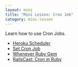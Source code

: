 ```yaml
---
layout: mini
title: "Mini Lesson: Cron Job"
category: mini-lesson
---
```


Learn how to use Cron Jobs.

* [Heroku Scheduler](https://devcenter.heroku.com/articles/scheduler)
* [Set Cron Job](http://www.thesitewizard.com/general/set-cron-job.shtml)
* [Whenever Ruby Gem](https://github.com/javan/whenever)
* [RailsCast: Cron in Ruby](http://railscasts.com/episodes/164-cron-in-ruby)